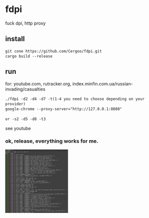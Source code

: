 # fdpi
fuck dpi, http proxy

## install
```
git cone https://github.com/Cergoo/fdpi.git
cargo build --release
```

## run
for: 
youtube.com, 
rutracker.org,
index.minfin.com.ua/russian-invading/casualties
```
./fdpi -d2 -d4 -d7 -t(1-4 you need to choose depending on your provider)        
google-chrome --proxy-server="http://127.0.0.1:8080"

or -s2 -d5 -d8 -t3
```
see youtube

### ok, release, everything works for me.


<img src="img1.jpg" width="200">